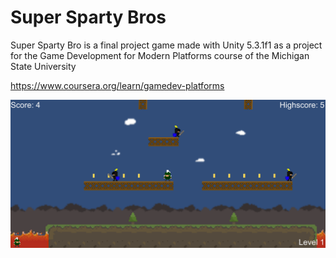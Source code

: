 # Super Sparty Bros

Super Sparty Bro is a final project game made with Unity 5.3.1f1 as a project for the Game Development for Modern Platforms course of the Michigan State University 

https://www.coursera.org/learn/gamedev-platforms

![alt tag](https://github.com/alvaromlg/super-sparty-bros/blob/master/Screenshoots/superspartybros1.png)
